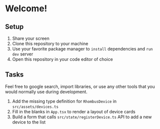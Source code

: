 # Welcome!

## Setup

1. Share your screen
2. Clone this repository to your machine
3. Use your favorite package manager to `install` dependencies and `run dev` server
4. Open this repository in your code editor of choice

## Tasks

Feel free to google search, import libraries, or use any other tools that you would normally use during development.

1. Add the missing type definition for `RhombusDevice` in `src/assets/devices.ts`
2. Fill in the blanks in `App.tsx` to render a layout of device cards
3. Build a form that calls `src/state/registerDevice.ts` API to add a new device to the list
